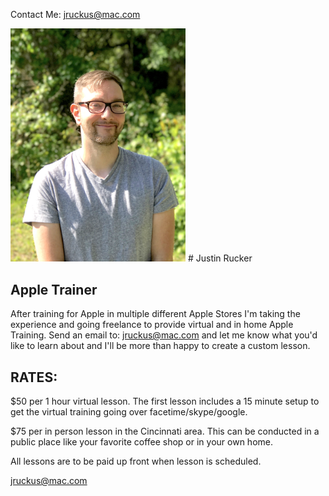 Contact Me: [jruckus@mac.com](mailto:jruckus@mac.com)

<img src="/images/me.jpg"  width="280" >
# Justin Rucker

##  Apple Trainer

After training for Apple in multiple different Apple Stores I'm taking the experience and going freelance to provide virtual and in home Apple Training. Send an email to: [jruckus@mac.com](mailto:jruckus@mac.com) and let me know what you'd like to learn about and I'll be more than happy to create a custom lesson.


## RATES:
$50 per 1 hour virtual lesson. The first lesson includes a 15 minute setup to get the virtual training going over facetime/skype/google. 

$75 per in person lesson in the Cincinnati area. This can be conducted in a public place like your favorite coffee shop or in your own home. 

All lessons are to be paid up front when lesson is scheduled. 

[jruckus@mac.com](mailto:jruckus@mac.com)
